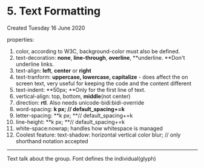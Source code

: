 # 5. Text Formatting
Created Tuesday 16 June 2020

properties:

1. color, according to W3C, background-color must also be defined.
2. text-decoration: **none**, **line-through**, **overline**, **underline. **Don't underline links. 
3. text-align: **left**, **center** or **right**
4. text-tranform: **uppercase, lowercase, capitalize** - does affect the on screen text, very useful for keeping the code and the content different
5. text-indent: **50px; **Only for the first line of text.
6. vertical-align: top, bottom, **middle**(not center)
7. direction: **rtl**. Also needs unicode-bidi:bidi-override
8. word-spacing: **k px; **//** default_spacing+=k**
9. letter-spacing: **k px; **// default_spacing+=k
10. line-height: **k px; **// default_spacing+=k
11. white-space:nowrap; handles how whitespace is managed
12. Coolest feature: text-shadow: horizontal vertical color blur; // only shorthand notation accepted


*****

Text talk about the group. Font defines the individual(glyph)

